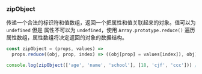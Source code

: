 ### zipObject

传递一个合法的标识符和值数组，返回一个把属性和值关联起来的对象。值可以为 `undefined` 但是 属性不可以为 `undefined`，使用 `Array.prototype.reduce()` 遍历属性数组，属性数组将决定返回的对象的数据结构。

```js
const zipObject = (props, values) =>
  props.reduce((obj, prop, index) => ((obj[prop] = values[index]), obj), {});
```

```js
console.log(zipObject(['age', 'name', 'school'], [18, 'cjf', 'ccc'])) // { age: 18, name: 'cjf', school: 'ccc' }
```